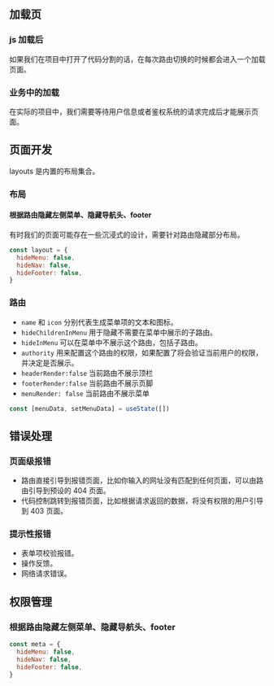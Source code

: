 ## 加载页

### js 加载后

如果我们在项目中打开了代码分割的话，在每次路由切换的时候都会进入一个加载页面。

### 业务中的加载

在实际的项目中，我们需要等待用户信息或者鉴权系统的请求完成后才能展示页面。

## 页面开发

layouts 是内置的布局集合。

### 布局

#### 根据路由隐藏左侧菜单、隐藏导航头、footer

有时我们的页面可能存在一些沉浸式的设计，需要针对路由隐藏部分布局。

```js
const layout = {
  hideMenu: false,
  hideNav: false,
  hideFooter: false,
}
```

### 路由

- `name` 和 `icon` 分别代表生成菜单项的文本和图标。
- `hideChildrenInMenu` 用于隐藏不需要在菜单中展示的子路由。
- `hideInMenu` 可以在菜单中不展示这个路由，包括子路由。
- `authority` 用来配置这个路由的权限，如果配置了将会验证当前用户的权限，并决定是否展示。
- `headerRender:false` 当前路由不展示顶栏
- `footerRender:false` 当前路由不展示页脚
- `menuRender: false` 当前路由不展示菜单

```js
const [menuData, setMenuData] = useState([])
```

## 错误处理

### 页面级报错

- 路由直接引导到报错页面，比如你输入的网址没有匹配到任何页面，可以由路由引导到预设的 404 页面。
- 代码控制跳转到报错页面，比如根据请求返回的数据，将没有权限的用户引导到 403 页面。

### 提示性报错

- 表单项校验报错。
- 操作反馈。
- 网络请求错误。

## 权限管理

### 根据路由隐藏左侧菜单、隐藏导航头、footer

```js
const meta = {
  hideMenu: false,
  hideNav: false,
  hideFooter: false,
}
```

